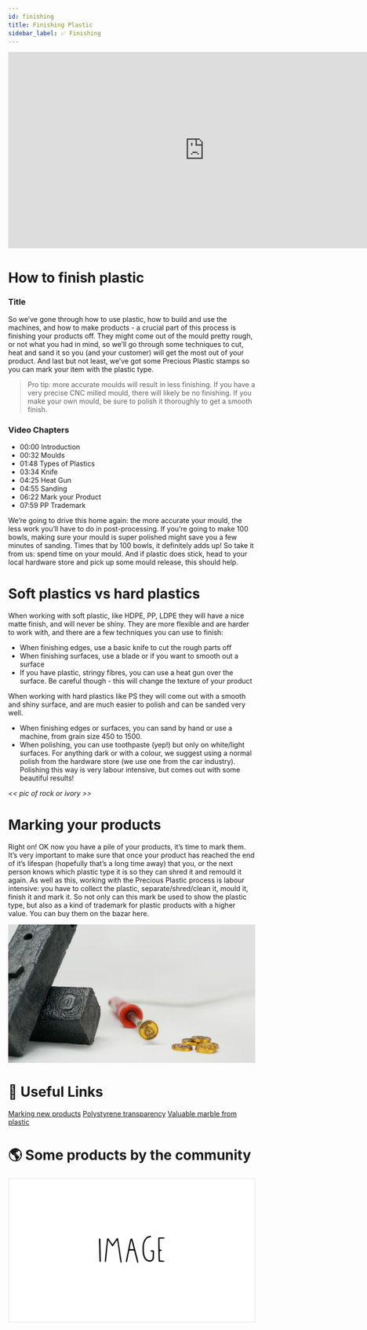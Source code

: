 ```yaml
---
id: finishing
title: Finishing Plastic
sidebar_label: ✅ Finishing
---
```


<div class="videocontainer">
  <iframe width="800" height="400" src="https://www.youtube.com/embed/JwdlLelQWws" frameborder="0" allow="accelerometer; autoplay; encrypted-media; gyroscope; picture-in-picture" allowfullscreen></iframe>
</div>

<style>
:root {
  --highlight: #ffe084;
  --hover: #ffe084;
}
</style>

# How to finish plastic


<div class="videoChapters">
<div class="videoChaptersMain">

### Title

So we’ve gone through how to use plastic, how to build and use the machines, and how to make products - a crucial part of this process is finishing your products off. They might come out of the mould pretty rough, or not what you had in mind, so we’ll go through some techniques to cut, heat and sand it so you (and your customer) will get the most out of your product. And last but not least, we’ve got some Precious Plastic stamps so you can mark your item with the plastic type.  

> Pro tip: more accurate moulds will result in less finishing. If you have a very precise CNC milled mould, there will likely be no finishing. If you make your own mould, be sure to polish it thoroughly to get a smooth finish. 


</div>
<div class="videoChaptersSidebar">

### Video Chapters

- 00:00 Introduction
- 00:32 Moulds
- 01:48 Types of Plastics
- 03:34 Knife
- 04:25 Heat Gun
- 04:55 Sanding
- 06:22 Mark your Product
- 07:59 PP Trademark


</div>
</div>

We’re going to drive this home again: the more accurate your mould, the less work you’ll have to do in post-processing. If you’re going to make 100 bowls, making sure your mould is super polished might save you a few minutes of sanding. Times that by 100 bowls, it definitely adds up! So take it from us: spend time on your mould. And if plastic does stick, head to your local hardware store and pick up some mould release, this should help. 

# Soft plastics vs hard plastics 

When working with soft plastic, like HDPE, PP, LDPE they will have a nice matte finish, and will never be shiny. They are more flexible and are harder to work with, and  there are a few techniques you can use to finish: 

- When finishing edges, use a basic knife to cut the rough parts off 
- When finishing surfaces, use a blade or if you want to smooth out a surface
- If you have plastic, stringy fibres, you can use a heat gun over the surface. Be careful though - this will change the texture of your product

When working with hard plastics like PS they will come out with a smooth and shiny surface, and are much easier to polish and can be sanded very well.

- When finishing edges or surfaces, you can sand by hand or use a machine, from grain size 450 to 1500. 
- When polishing, you can use toothpaste (yep!) but only on white/light surfaces. For anything dark or with a colour, we suggest using a normal polish from the hardware store (we use one from the car industry). Polishing this way is very labour intensive, but comes out with some beautiful results! 

*<< pic of rock or ivory >>*

# Marking your products

Right on! OK now you have a pile of your products, it’s time to mark them. It’s very important to make sure that once your product has reached the end of it’s lifespan (hopefully that’s a long time away) that you, or the next person knows which plastic type it is so they can shred it and remould it again. As well as this, working with the Precious Plastic process is labour intensive: you have to collect the plastic, separate/shred/clean it, mould it, finish it and mark it. So not only can this mark be used to show the plastic type, but also as a kind of trademark for plastic products with a higher value. You can buy them on the bazar here. 

![PP Mark](assets/pp_mark.jpg)

# 🙌 Useful Links

[Marking new products](https://davehakkens.nl/community/forums/topic/branding-new-products/)
[Polystyrene transparency](https://davehakkens.nl/community/forums/topic/polystyrene-transparency/)
[Valuable marble from plastic](https://davehakkens.nl/community/forums/topic/valuable-marble-from-plastic/)

# 🌎 Some products by the community

![PP Image](assets/ppimage.jpg)
